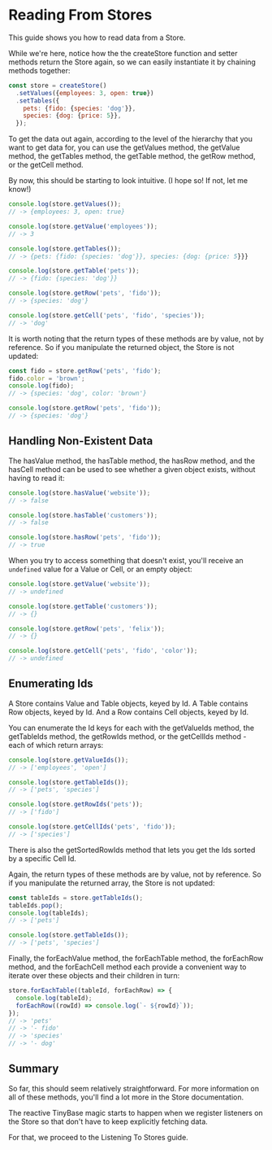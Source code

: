 # Reading From Stores

This guide shows you how to read data from a Store.

While we're here, notice how the the createStore function and setter methods
return the Store again, so we can easily instantiate it by chaining methods
together:

```js
const store = createStore()
  .setValues({employees: 3, open: true})
  .setTables({
    pets: {fido: {species: 'dog'}},
    species: {dog: {price: 5}},
  });
```

To get the data out again, according to the level of the hierarchy that you want
to get data for, you can use the getValues method, the getValue method, the
getTables method, the getTable method, the getRow method, or the getCell method.

By now, this should be starting to look intuitive. (I hope so! If not, let me
know!)

```js
console.log(store.getValues());
// -> {employees: 3, open: true}

console.log(store.getValue('employees'));
// -> 3

console.log(store.getTables());
// -> {pets: {fido: {species: 'dog'}}, species: {dog: {price: 5}}}

console.log(store.getTable('pets'));
// -> {fido: {species: 'dog'}}

console.log(store.getRow('pets', 'fido'));
// -> {species: 'dog'}

console.log(store.getCell('pets', 'fido', 'species'));
// -> 'dog'
```

It is worth noting that the return types of these methods are by value, not by
reference. So if you manipulate the returned object, the Store is not updated:

```js
const fido = store.getRow('pets', 'fido');
fido.color = 'brown';
console.log(fido);
// -> {species: 'dog', color: 'brown'}

console.log(store.getRow('pets', 'fido'));
// -> {species: 'dog'}
```

## Handling Non-Existent Data

The hasValue method, the hasTable method, the hasRow method, and the hasCell
method can be used to see whether a given object exists, without having to read
it:

```js
console.log(store.hasValue('website'));
// -> false

console.log(store.hasTable('customers'));
// -> false

console.log(store.hasRow('pets', 'fido'));
// -> true
```

When you try to access something that doesn't exist, you'll receive an
`undefined` value for a Value or Cell, or an empty object:

```js
console.log(store.getValue('website'));
// -> undefined

console.log(store.getTable('customers'));
// -> {}

console.log(store.getRow('pets', 'felix'));
// -> {}

console.log(store.getCell('pets', 'fido', 'color'));
// -> undefined
```

## Enumerating Ids

A Store contains Value and Table objects, keyed by Id. A Table contains Row
objects, keyed by Id. And a Row contains Cell objects, keyed by Id.

You can enumerate the Id keys for each with the getValueIds method, the
getTableIds method, the getRowIds method, or the getCellIds method - each of
which return arrays:

```js
console.log(store.getValueIds());
// -> ['employees', 'open']

console.log(store.getTableIds());
// -> ['pets', 'species']

console.log(store.getRowIds('pets'));
// -> ['fido']

console.log(store.getCellIds('pets', 'fido'));
// -> ['species']
```

There is also the getSortedRowIds method that lets you get the Ids sorted by a
specific Cell Id.

Again, the return types of these methods are by value, not by reference. So if
you manipulate the returned array, the Store is not updated:

```js
const tableIds = store.getTableIds();
tableIds.pop();
console.log(tableIds);
// -> ['pets']

console.log(store.getTableIds());
// -> ['pets', 'species']
```

Finally, the forEachValue method, the forEachTable method, the forEachRow
method, and the forEachCell method each provide a convenient way to iterate over
these objects and their children in turn:

```js
store.forEachTable((tableId, forEachRow) => {
  console.log(tableId);
  forEachRow((rowId) => console.log(`- ${rowId}`));
});
// -> 'pets'
// -> '- fido'
// -> 'species'
// -> '- dog'
```

## Summary

So far, this should seem relatively straightforward. For more information on all
of these methods, you'll find a lot more in the Store documentation.

The reactive TinyBase magic starts to happen when we register listeners on the
Store so that don't have to keep explicitly fetching data.

For that, we proceed to the Listening To Stores guide.
